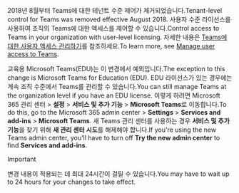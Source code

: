  <span data-ttu-id="201d2-101">2018년 8월부터 Teams에 대한 테넌트 수준 제어가 제거되었습니다.</span><span class="sxs-lookup"><span data-stu-id="201d2-101">Tenant-level control for Teams was removed effective August 2018.</span></span> <span data-ttu-id="201d2-102">사용자 수준 라이선스를 사용하여 조직의 Teams에 대한 액세스를 제어할 수 있습니다.</span><span class="sxs-lookup"><span data-stu-id="201d2-102">Control access to Teams in your organization with user-level licensing.</span></span> <span data-ttu-id="201d2-103">자세한 내용은 [Teams에 대한 사용자 액세스 관리하기](../user-access.md)를 참조하세요.</span><span class="sxs-lookup"><span data-stu-id="201d2-103">To learn more, see [Manage user access to Teams](../user-access.md).</span></span>

<span data-ttu-id="201d2-104">교육용 Microsoft Teams(EDU)는 이 변경에서 예외입니다.</span><span class="sxs-lookup"><span data-stu-id="201d2-104">The exception to this change is Microsoft Teams for Education (EDU).</span></span> <span data-ttu-id="201d2-105">EDU 라이선스가 있는 경우에는 계속 조직 수준에서 Teams를 관리할 수 있습니다.</span><span class="sxs-lookup"><span data-stu-id="201d2-105">You can still manage Teams at the organization level if you have an EDU license.</span></span> <span data-ttu-id="201d2-106">이렇게 하려면 Microsoft 365 관리 센터 > **설정** > **서비스 및 추가 기능** > **Microsoft Teams**로 이동합니다.</span><span class="sxs-lookup"><span data-stu-id="201d2-106">To do this, go to the Microsoft 365 admin center > **Settings** > **Services and add-ins** > **Microsoft Teams**.</span></span> <span data-ttu-id="201d2-107">새 Teams 관리 센터를 사용하는 경우 **서비스 및 추가 기능**을 찾기 위해 **새 관리 센터 시도**를 해제해야 합니다.</span><span class="sxs-lookup"><span data-stu-id="201d2-107">If you're using the new Teams admin center, you'll have to turn off **Try the new admin center** to find **Services and add-ins**.</span></span> 

> [!IMPORTANT]
> <span data-ttu-id="201d2-108">변경 내용이 적용되는 데 최대 24시간이 걸릴 수 있습니다.</span><span class="sxs-lookup"><span data-stu-id="201d2-108">You may have to wait up to 24 hours for your changes to take effect.</span></span> 
